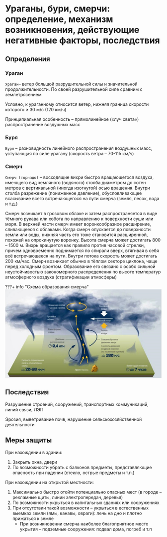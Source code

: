 # Ураганы, бури, смерчи: определение, механизм возникновения, действующие негативные факторы, последствия

## Определения

### Ураган

`Ураган`– ветер большой разрушительной силы и значительной продолжительности. По своей разрушительной силе сравним с землетрясением

Условно, к ураганному относится ветер, нижняя граница скорости которого ≥ 30 м/с (120 км/ч)

Принципиальная особенность – прямолинейное («луч света») распространение воздушных масс

### Буря

`Буря` – разновидность линейного распространения воздушных масс, уступающая по силе урагану (скорость ветра – 70-115 км/ч)

### Смерч

`Смерч (торнадо)` – восходящие вихри быстро вращающегося воздуха, имеющего вид земляного (водяного) столба диаметром до сотен метров с вертикальной (иногда изогнутой) осью вращения. 
Внутри столба разрежение (пониженное давление), обусловливающее всасывание всего встречающегося на пути смерча (земля, песок, вода и т.д.)

Смерч возникает в грозовом облаке и затем распространяется в виде тёмного рукава или хобота по направлению к поверхности суши или моря. В верхней части смерч имеет воронкообразное расширение,
сливающееся с облаками. Когда смерч опускается до поверхности земли или воды, нижняя часть его тоже становится расширенной, похожей на опрокинутую воронку. Высота смерча может достигать 800 – 1500 м.
Вихрь вращается как правило против часовой стрелки, причем одновременно поднимается по спирали вверх, втягивая в себя всё встречающееся на пути. Внутри потока скорость может достигать 200 км/час.
Смерч возникает обычно в тёплом секторе циклона, чаще перед холодным фронтом. Образование его связано с особо сильной неустойчивостью закономерного распределения по высоте температур атмосферного
воздуха (стратификации атмосферы)

???+ info "Схема образования смерча"
    ![Ураганы, бури, смерчи.png](media/14_01.png)

## Последствия

Разрушение строений, сооружений, транспортных коммуникаций, линий связи, ЛЭП

Эрозия, выветривание почв, нарушение сельскохозяйственной деятельности

## Меры защиты

При нахождении в здании:

1. Закрыть окна, двери
2. По возможности убрать с балконов предметы, представляющие опасность при падении (стекло, острые предметы и т.п.)

При нахождении на открытой местности:

1. Максимально быстро отойти потенциально опасных мест (в городе – рекламные щиты, линии электропередач, деревья)
2. По возможности укрыться в капитальных зданиях или сооружениях
3. При отсутствии такой возможности – укрыться в естественных выемках земли (ямы, канавы, овраги): лечь на дно и плотно прижаться к земле
    - При возникновении смерча наиболее благоприятное место укрытия – подземные сооружения: подвал дома, погреб и т.п
